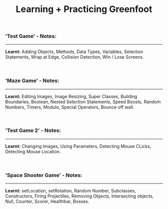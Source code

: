 <h1 align="center">Learning + Practicing Greenfoot</h1>
<br>

<h3>'Test Game' - Notes:</h3>
<hr>
<b>Learnt:</b> Adding Objects, Methods, Data Types, Variables, Selection Statements, Wrap at Edge, Collision Detection, Win / Lose Screens.
<br><br><br>

<h3>'Maze Game' - Notes:</h3>
<hr>
<b>Learnt:</b> Editing Images, Image Resizing, Super Classes, Building Boundaries, Boolean, Nested Selection Statements, Speed Boosts, Random Numbers, Timers, Modulo, Special Operators, Bounce off wall.
<br><br><br>

<h3>'Test Game 2' - Notes:</h3>
<hr>
<b>Learnt:</b> Changing Images, Using Parameters, Detecting Mouse CLicks, Detecting Mouse Location.
<br><br><br>

<h3>'Space Shooter Game' - Notes:</h3>
<hr>
<b>Learnt:</b> setLocation, setRotation, Random Number, Subclasses, Constructors, Firing Projectiles, Removing Objects, Intersecting objects, Null, Counter, Scorer, Healthbar, Bosses.
<br><br><br>

